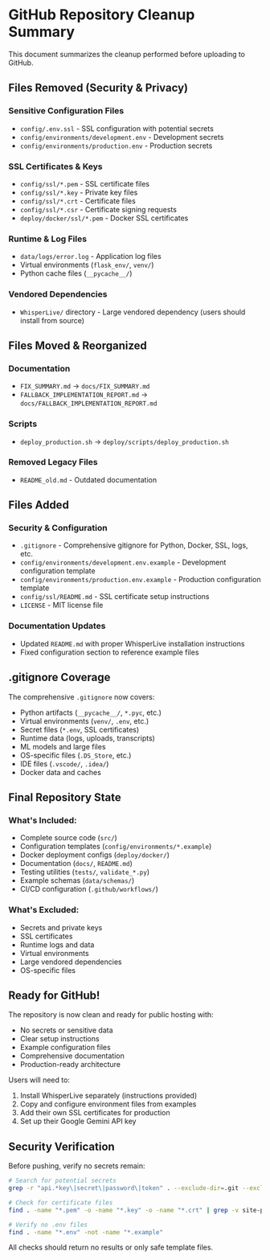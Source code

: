 # GitHub Repository Cleanup Summary

This document summarizes the cleanup performed before uploading to GitHub.

## Files Removed (Security & Privacy)

### Sensitive Configuration Files
- `config/.env.ssl` - SSL configuration with potential secrets
- `config/environments/development.env` - Development secrets
- `config/environments/production.env` - Production secrets

### SSL Certificates & Keys
- `config/ssl/*.pem` - SSL certificate files
- `config/ssl/*.key` - Private key files  
- `config/ssl/*.crt` - Certificate files
- `config/ssl/*.csr` - Certificate signing requests
- `deploy/docker/ssl/*.pem` - Docker SSL certificates

### Runtime & Log Files
- `data/logs/error.log` - Application log files
- Virtual environments (`flask_env/`, `venv/`)
- Python cache files (`__pycache__/`)

### Vendored Dependencies
- `WhisperLive/` directory - Large vendored dependency (users should install from source)

## Files Moved & Reorganized

### Documentation
- `FIX_SUMMARY.md` → `docs/FIX_SUMMARY.md`
- `FALLBACK_IMPLEMENTATION_REPORT.md` → `docs/FALLBACK_IMPLEMENTATION_REPORT.md`

### Scripts
- `deploy_production.sh` → `deploy/scripts/deploy_production.sh`

### Removed Legacy Files
- `README_old.md` - Outdated documentation

## Files Added

### Security & Configuration
- `.gitignore` - Comprehensive gitignore for Python, Docker, SSL, logs, etc.
- `config/environments/development.env.example` - Development configuration template
- `config/environments/production.env.example` - Production configuration template
- `config/ssl/README.md` - SSL certificate setup instructions
- `LICENSE` - MIT license file

### Documentation Updates
- Updated `README.md` with proper WhisperLive installation instructions
- Fixed configuration section to reference example files

## .gitignore Coverage

The comprehensive `.gitignore` now covers:
- Python artifacts (`__pycache__/`, `*.pyc`, etc.)
- Virtual environments (`venv/`, `.env`, etc.)
- Secret files (`*.env`, SSL certificates)
- Runtime data (logs, uploads, transcripts)
- ML models and large files
- OS-specific files (`.DS_Store`, etc.)
- IDE files (`.vscode/`, `.idea/`)
- Docker data and caches

## Final Repository State

### What's Included:
- Complete source code (`src/`)
- Configuration templates (`config/environments/*.example`)
- Docker deployment configs (`deploy/docker/`)
- Documentation (`docs/`, `README.md`)
- Testing utilities (`tests/`, `validate_*.py`)
- Example schemas (`data/schemas/`)
- CI/CD configuration (`.github/workflows/`)

### What's Excluded:
- Secrets and private keys
- SSL certificates
- Runtime logs and data
- Virtual environments
- Large vendored dependencies
- OS-specific files

## Ready for GitHub!

The repository is now clean and ready for public hosting with:
- No secrets or sensitive data
- Clear setup instructions
- Example configuration files
- Comprehensive documentation
- Production-ready architecture

Users will need to:
1. Install WhisperLive separately (instructions provided)
2. Copy and configure environment files from examples
3. Add their own SSL certificates for production
4. Set up their Google Gemini API key

## Security Verification

Before pushing, verify no secrets remain:
```bash
# Search for potential secrets
grep -r "api.*key\|secret\|password\|token" . --exclude-dir=.git --exclude="*.md" --exclude=".gitignore"

# Check for certificate files
find . -name "*.pem" -o -name "*.key" -o -name "*.crt" | grep -v site-packages

# Verify no .env files
find . -name "*.env" -not -name "*.example"
```

All checks should return no results or only safe template files.
